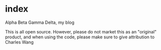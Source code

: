 # index
Alpha Beta Gamma Delta, my blog

This is all open source. However, please do not market this as an "original" product, and when using the code, please make sure to give attribution to Charles Wang
